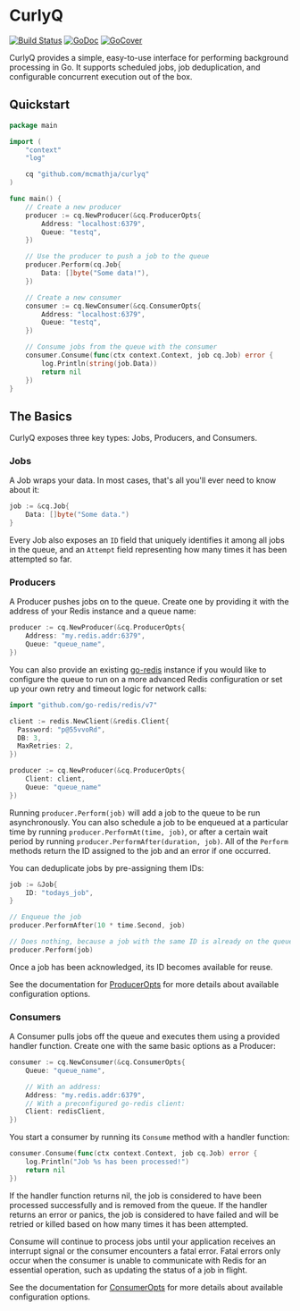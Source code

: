 # CurlyQ

[![Build Status](https://api.travis-ci.org/mcmathja/curlyq.svg?branch=master)](https://travis-ci.org/mcmathja/curlyq)
[![GoDoc](https://godoc.org/github.com/mcmathja/curlyq?status.svg)](https://godoc.org/github.com/mcmathja/curlyq)
[![GoCover](https://gocover.io/_badge/github.com/mcmathja/curlyq)](https://gocover.io/github.com/mcmathja/curlyq)

CurlyQ provides a simple, easy-to-use interface for performing background processing in Go. It supports scheduled jobs, job deduplication, and configurable concurrent execution out of the box.

## Quickstart
```go
package main

import (
	"context"
	"log"

	cq "github.com/mcmathja/curlyq"
)

func main() {
	// Create a new producer
	producer := cq.NewProducer(&cq.ProducerOpts{
		Address: "localhost:6379",
		Queue: "testq",
	})

	// Use the producer to push a job to the queue
	producer.Perform(cq.Job{
		Data: []byte("Some data!"),
	})

	// Create a new consumer
	consumer := cq.NewConsumer(&cq.ConsumerOpts{
		Address: "localhost:6379",
		Queue: "testq",
	})

	// Consume jobs from the queue with the consumer
	consumer.Consume(func(ctx context.Context, job cq.Job) error {
		log.Println(string(job.Data))
		return nil
	})
}
```

## The Basics

CurlyQ exposes three key types: Jobs, Producers, and Consumers.


### Jobs

A Job wraps your data. In most cases, that's all you'll ever need to know about it:

```go
job := &cq.Job{
	Data: []byte("Some data.")
}
```

Every Job also exposes an `ID` field that uniquely identifies it among all jobs in the queue, and an `Attempt` field representing how many times it has been attempted so far.

### Producers

A Producer pushes jobs on to the queue. Create one by providing it with the address of your Redis instance and a queue name:

```go
producer := cq.NewProducer(&cq.ProducerOpts{
	Address: "my.redis.addr:6379",
	Queue: "queue_name",
})
```

You can also provide an existing [go-redis](https://github.com/go-redis/redis) instance if you would like to configure the queue to run on a more advanced Redis configuration or set up your own retry and timeout logic for network calls:

```go
import "github.com/go-redis/redis/v7"

client := redis.NewClient(&redis.Client{
  Password: "p@55vvoRd",
  DB: 3,
  MaxRetries: 2,
})

producer := cq.NewProducer(&cq.ProducerOpts{
	Client: client,
	Queue: "queue_name"
})
```

Running `producer.Perform(job)` will add a job to the queue to be run asynchronously. You can also schedule a job to be enqueued at a particular time by running `producer.PerformAt(time, job)`, or after a certain wait period by running `producer.PerformAfter(duration, job)`. All of the `Perform` methods return the ID assigned to the job and an error if one occurred.

You can deduplicate jobs by pre-assigning them IDs:

```go
job := &Job{
	ID: "todays_job",
}

// Enqueue the job
producer.PerformAfter(10 * time.Second, job)

// Does nothing, because a job with the same ID is already on the queue
producer.Perform(job)
```

Once a job has been acknowledged, its ID becomes available for reuse.

See the documentation for [ProducerOpts](https://godoc.org/github.com/mcmathja/curlyq#ProducerOpts) for more details about available configuration options.

### Consumers

A Consumer pulls jobs off the queue and executes them using a provided handler function. Create one with the same basic options as a Producer:

```go
consumer := cq.NewConsumer(&cq.ConsumerOpts{
	Queue: "queue_name",

	// With an address:
	Address: "my.redis.addr:6379",
	// With a preconfigured go-redis client:
	Client: redisClient,
})
```

You start a consumer by running its `Consume` method with a handler function:

```go
consumer.Consume(func(ctx context.Context, job cq.Job) error {
	log.Println("Job %s has been processed!")
	return nil
})
```

If the handler function returns nil, the job is considered to have been processed successfully and is removed from the queue. If the handler returns an error or panics, the job is considered to have failed and will be retried or killed based on how many times it has been attempted.

Consume will continue to process jobs until your application receives an interrupt signal or the consumer encounters a fatal error. Fatal errors only occur when the consumer is unable to communicate with Redis for an essential operation, such as updating the status of a job in flight.

See the documentation for [ConsumerOpts](https://godoc.org/github.com/mcmathja/curlyq#ConsumerOpts) for more details about available configuration options.

